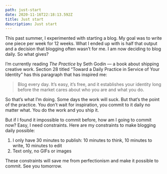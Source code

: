 ```yaml
---
path: just-start
date: 2020-11-16T22:18:13.592Z
title: Just start
description: Just start
---
```

This past summer, I experimented with starting a blog. My goal was to write one piece per week for 12 weeks. What I ended up with is half that output and a decision that blogging often wasn’t for me. I am now deciding to blog daily. So what gives?

I’m currently reading *The Practice* by Seth Godin — a book about shipping creative work. Section 28 titled “Toward a Daily Practice in Service of Your Identity” has this paragraph that has inspired me:

> Blog every day. It’s easy, it’s free, and it establishes your identity long before the market cares about who you are and what you do.

So that’s what I’m doing. Some days the work will suck. But that’s the point of the practice. You don’t wait for inspiration, you commit to it daily no matter what. You do the work and you ship it.

But if I found it impossible to commit before, how am I going to commit now? Easy, I need constraints. Here are my constraints to make blogging daily possible:

1. I only have 30 minutes to publish: 10 minutes to think, 10 minutes to write, 10 minutes to edit
2. Text only, no GIFs or images

These constraints will save me from perfectionism and make it possible to commit. See you tomorrow.